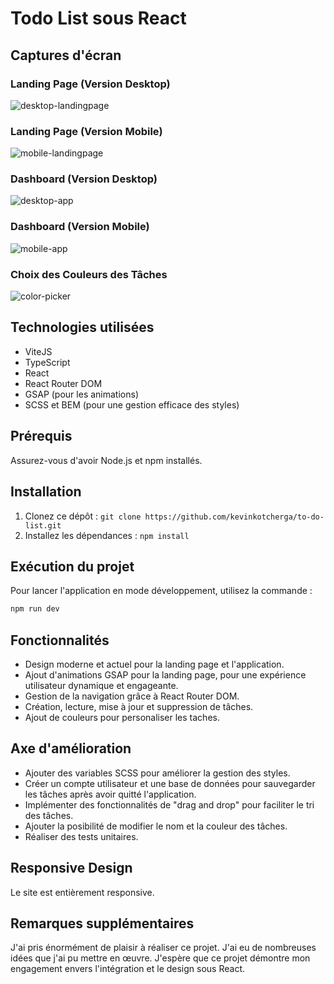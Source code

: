 # Todo List sous React

## Captures d'écran

### Landing Page (Version Desktop)
![desktop-landingpage](./screenshots/dekstop-landingpage.png)

### Landing Page (Version Mobile)
![mobile-landingpage](./screenshots/mobile-landing-page.png)

### Dashboard (Version Desktop)
![desktop-app](./screenshots/desktop-app.png)

### Dashboard (Version Mobile)
![mobile-app](./screenshots/mobile-app.png)

### Choix des Couleurs des Tâches
![color-picker](./screenshots/color-picker.png)

## Technologies utilisées
- ViteJS
- TypeScript
- React
- React Router DOM
- GSAP (pour les animations)
- SCSS et BEM (pour une gestion efficace des styles)

## Prérequis
Assurez-vous d'avoir Node.js et npm installés.

## Installation
1. Clonez ce dépôt : `git clone https://github.com/kevinkotcherga/to-do-list.git`
2. Installez les dépendances : `npm install`

## Exécution du projet
Pour lancer l'application en mode développement, utilisez la commande :
```bash
npm run dev
```

## Fonctionnalités
- Design moderne et actuel pour la landing page et l'application.
- Ajout d'animations GSAP pour la landing page, pour une expérience utilisateur dynamique et engageante.
- Gestion de la navigation grâce à React Router DOM.
- Création, lecture, mise à jour et suppression de tâches.
- Ajout de couleurs pour personaliser les taches.

## Axe d'amélioration
- Ajouter des variables SCSS pour améliorer la gestion des styles.
- Créer un compte utilisateur et une base de données pour sauvegarder les tâches après avoir quitté l'application.
- Implémenter des fonctionnalités de "drag and drop" pour faciliter le tri des tâches.
- Ajouter la posibilité de modifier le nom et la couleur des tâches.
- Réaliser des tests unitaires.

## Responsive Design
Le site est entièrement responsive.

## Remarques supplémentaires
J'ai pris énormément de plaisir à réaliser ce projet. J'ai eu de nombreuses idées que j'ai pu mettre en œuvre. J'espère que ce projet démontre mon engagement envers l'intégration et le design sous React.
